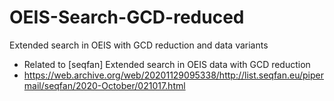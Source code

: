 # OEIS-Search-GCD-reduced
 Extended search in OEIS with GCD reduction and data variants
 - Related to [seqfan] Extended search in OEIS data with GCD reduction
 - https://web.archive.org/web/20201129095338/http://list.seqfan.eu/pipermail/seqfan/2020-October/021017.html
